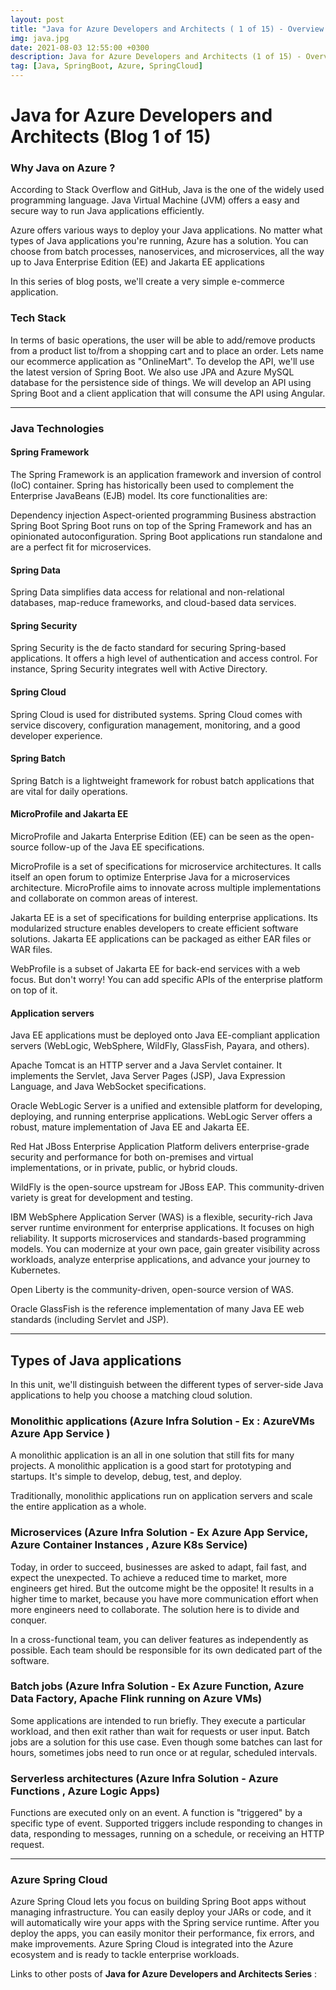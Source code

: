 ```yaml
---
layout: post
title: "Java for Azure Developers and Architects ( 1 of 15) - Overview "
img: java.jpg
date: 2021-08-03 12:55:00 +0300
description: Java for Azure Developers and Architects (1 of 15) - Overview
tag: [Java, SpringBoot, Azure, SpringCloud]
---
```


# Java for Azure Developers and Architects (Blog 1 of 15)

### Why Java on Azure ?

According to Stack Overflow and GitHub, Java is the one of the widely used programming language.
Java Virtual Machine (JVM) offers a easy and secure way to run Java applications efficiently.

Azure offers various ways to deploy your Java applications. No matter what types of Java applications you're running, Azure has a solution. You can choose from batch processes, nanoservices, and microservices, all the way up to Java Enterprise Edition (EE) and Jakarta EE applications

In this series of blog posts, we'll create a very simple e-commerce application. 

### Tech Stack
In terms of basic operations, the user will be able to add/remove products from a product list to/from a shopping cart and to place an order.
Lets name our ecommerce application as "OnlineMart". 
To develop the API, we'll use the latest version of Spring Boot. We also use JPA and Azure MySQL database for the persistence side of things.
We will develop an API using Spring Boot and a client application that will consume the API using Angular.

___

### Java Technologies

#### Spring Framework
The Spring Framework is an application framework and inversion of control (IoC) container. Spring has historically been used to complement the Enterprise JavaBeans (EJB) model. Its core functionalities are:

Dependency injection
Aspect-oriented programming
Business abstraction
Spring Boot
Spring Boot runs on top of the Spring Framework and has an opinionated autoconfiguration. Spring Boot applications run standalone and are a perfect fit for microservices.

#### Spring Data
Spring Data simplifies data access for relational and non-relational databases, map-reduce frameworks, and cloud-based data services.

#### Spring Security
Spring Security is the de facto standard for securing Spring-based applications. It offers a high level of authentication and access control. For instance, Spring Security integrates well with Active Directory.

#### Spring Cloud
Spring Cloud is used for distributed systems. Spring Cloud comes with service discovery, configuration management, monitoring, and a good developer experience.

#### Spring Batch
Spring Batch is a lightweight framework for robust batch applications that are vital for daily operations.

#### MicroProfile and Jakarta EE
MicroProfile and Jakarta Enterprise Edition (EE) can be seen as the open-source follow-up of the Java EE specifications.

MicroProfile is a set of specifications for microservice architectures. It calls itself an open forum to optimize Enterprise Java for a microservices architecture. MicroProfile aims to innovate across multiple implementations and collaborate on common areas of interest.

Jakarta EE is a set of specifications for building enterprise applications. Its modularized structure enables developers to create efficient software solutions. Jakarta EE applications can be packaged as either EAR files or WAR files.

WebProfile is a subset of Jakarta EE for back-end services with a web focus. But don't worry! You can add specific APIs of the enterprise platform on top of it.

#### Application servers
Java EE applications must be deployed onto Java EE-compliant application servers (WebLogic, WebSphere, WildFly, GlassFish, Payara, and others).

Apache Tomcat is an HTTP server and a Java Servlet container. It implements the Servlet, Java Server Pages (JSP), Java Expression Language, and Java WebSocket specifications.

Oracle WebLogic Server is a unified and extensible platform for developing, deploying, and running enterprise applications. WebLogic Server offers a robust, mature implementation of Java EE and Jakarta EE.

Red Hat JBoss Enterprise Application Platform delivers enterprise-grade security and performance for both on-premises and virtual implementations, or in private, public, or hybrid clouds.

WildFly is the open-source upstream for JBoss EAP. This community-driven variety is great for development and testing.

IBM WebSphere Application Server (WAS) is a flexible, security-rich Java server runtime environment for enterprise applications. It focuses on high reliability. It supports microservices and standards-based programming models. You can modernize at your own pace, gain greater visibility across workloads, analyze enterprise applications, and advance your journey to Kubernetes.

Open Liberty is the community-driven, open-source version of WAS.

Oracle GlassFish is the reference implementation of many Java EE web standards (including Servlet and JSP).

___

## Types of Java applications

In this unit, we'll distinguish between the different types of server-side Java applications to help you choose a matching cloud solution.

### Monolithic applications (Azure Infra Solution - Ex : AzureVMs Azure App Service )
A monolithic application is an all in one solution that still fits for many projects. A monolithic application is a good start for prototyping and startups. It's simple to develop, debug, test, and deploy.

Traditionally, monolithic applications run on application servers and scale the entire application as a whole.

### Microservices (Azure Infra Solution - Ex Azure App Service, Azure Container Instances , Azure K8s Service)
Today, in order to succeed, businesses are asked to adapt, fail fast, and expect the unexpected. To achieve a reduced time to market, more engineers get hired. But the outcome might be the opposite! It results in a higher time to market, because you have more communication effort when more engineers need to collaborate. The solution here is to divide and conquer.

In a cross-functional team, you can deliver features as independently as possible. Each team should be responsible for its own dedicated part of the software.

### Batch jobs (Azure Infra Solution - Ex Azure Function, Azure Data Factory, Apache Flink running on Azure VMs)
Some applications are intended to run briefly. They execute a particular workload, and then exit rather than wait for requests or user input. Batch jobs are a solution for this use case. Even though some batches can last for hours, sometimes jobs need to run once or at regular, scheduled intervals.

### Serverless architectures (Azure Infra Solution -  Azure Functions , Azure Logic Apps)
Functions are executed only on an event. A function is "triggered" by a specific type of event. Supported triggers include responding to changes in data, responding to messages, running on a schedule, or receiving an HTTP request.

___

### Azure Spring Cloud
Azure Spring Cloud lets you focus on building Spring Boot apps without managing infrastructure. 
You can easily deploy your JARs or code, and it will automatically wire your apps with the Spring service runtime. 
After you deploy the apps, you can easily monitor their performance, fix errors, and make improvements.
Azure Spring Cloud is integrated into the Azure ecosystem and is ready to tackle enterprise workloads.

Links to other posts of  __Java for Azure Developers and Architects Series__ :
